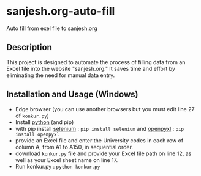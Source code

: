 # sanjesh.org-auto-fill
Auto fill from exel file to sanjesh.org

## Description

This project is designed to automate the process of filling data from an Excel file into the website "sanjesh.org." It saves time and effort by eliminating the need for manual data entry.

## Installation and Usage (Windows)

- Edge browser (you can use another browsers but you must edit line 27 of `konkur.py`)
- Install [python](https://www.python.org/) (and pip)
- with pip install [selenium](https://pypi.org/project/selenium/) : `pip install selenium` and [openpyxl](https://pypi.org/project/openpyxl/) : `pip install openpyxl`
- provide an Excel file and enter the University codes in each row of column A, from A1 to A150, in sequential order.
- download `konkur.py` file and provide your Excel file path on line 12, as well as your Excel sheet name on line 17.
- Run konkur.py : `python konkur.py`
